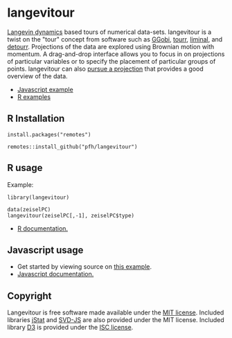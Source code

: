# langevitour

[Langevin dynamics](https://en.wikipedia.org/wiki/Langevin_dynamics) based tours of numerical data-sets. langevitour is a twist on the "tour" concept from software such as [GGobi](http://ggobi.org/), [tourr](http://ggobi.github.io/tourr/), [liminal](https://sa-lee.github.io/liminal/), and [detourr](https://casperhart.github.io/detourr/index.html). Projections of the data are explored using Brownian motion with momentum. A drag-and-drop interface allows you to focus in on projections of particular variables or to specify the placement of particular groups of points. langevitour can also [pursue a projection](https://en.wikipedia.org/wiki/Projection_pursuit) that provides a good overview of the data.

* [Javascript example](https://pfh.github.io/langevitour/example.html)
* [R examples](https://logarithmic.net/langevitour/articles/examples.html)


## R Installation

```{r}
install.packages("remotes")

remotes::install_github("pfh/langevitour")
```


## R usage

Example:

```{r}
library(langevitour)

data(zeiselPC)
langevitour(zeiselPC[,-1], zeiselPC$type)
```

* [R documentation.](https://logarithmic.net/langevitour/reference)


## Javascript usage

* Get started by viewing source on [this example](https://pfh.github.io/langevitour/example.html).
* [Javascript documentation.](https://logarithmic.net/langevitour/jsdoc/Langevitour.html)


## Copyright

Langevitour is free software made available under the [MIT license](https://github.com/pfh/langevitour/blob/main/LICENSE.md). Included libraries [jStat](https://github.com/jstat/jstat) and [SVD-JS](https://github.com/danilosalvati/svd-js) are also provided under the MIT license. Included library [D3](https://github.com/d3/d3) is provided under the [ISC license](https://github.com/d3/d3/blob/main/LICENSE).